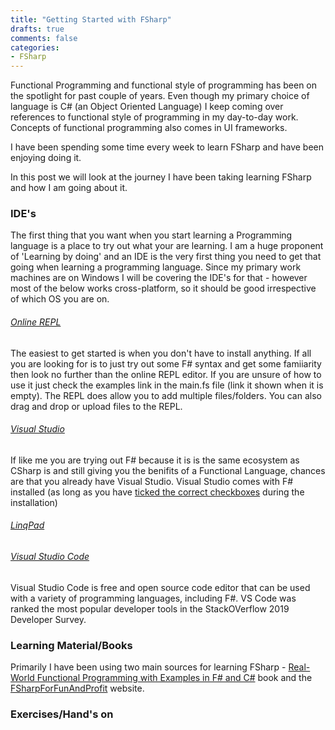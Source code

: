 ```yaml
---
title: "Getting Started with FSharp"
drafts: true
comments: false
categories:
- FSharp
---
```


Functional Programming and functional style of programming has been on the spotlight for past couple of years. Even though my primary choice of language is C# (an Object Oriented Language) I keep coming over references to functional style of programming in my day-to-day work. Concepts of functional programming also comes in UI frameworks. 

I have been spending some time every week to learn FSharp and have been enjoying doing it. 

In this post we will look at the journey I have been taking learning FSharp and how I am going about it.

### IDE's

The first thing that you want when you start learning a Programming language is a place to try out what your are learning. I am a huge proponent of 'Learning by doing' and an IDE is the very first thing you need to get that going when learning a programming language. Since my primary work machines are on Windows I will be covering the IDE's for that - however most of the below works cross-platform, so it should be good irrespective of which OS you are on.

###### [Online REPL](https://repl.it/languages/fsharp) 
The easiest to get started is when you don't have to install anything. If all you are looking for is to just try out some F# syntax and get some famiiarity then look no further than the online REPL editor. If you are unsure of how to use it just check the examples link in the main.fs file (link it shown when it is empty). The REPL does allow you to add multiple files/folders. You can also drag and drop or upload files to the REPL.


###### [Visual Studio](https://docs.microsoft.com/en-us/dotnet/fsharp/get-started/install-fsharp?tabs=windows#install-f-with-visual-studio)

If like me you are trying out F# because it is is the same ecosystem as CSharp is and still giving you the benifits of a Functional Language, chances are that you already have Visual Studio. Visual Studio comes with F# installed (as long as you have [ticked the correct checkboxes](https://docs.microsoft.com/en-us/dotnet/fsharp/get-started/install-fsharp?tabs=windows#install-f-with-visual-studio) during the installation)

###### [LinqPad](https://www.linqpad.net)

###### [Visual Studio Code](https://code.visualstudio.com)

Visual Studio Code is free and open source code editor that can be used with a variety of programming languages, including F#. VS Code was ranked the most popular developer tools in the StackOVerflow 2019 Developer Survey.

### Learning Material/Books

Primarily I have been using two main sources for learning FSharp - [Real-World Functional Programming with Examples in F# and C#](https://www.oreilly.com/library/view/real-world-functional-programming/9781933988924/) book and the [FSharpForFunAndProfit](https://fsharpforfunandprofit.com/) website.

### Exercises/Hand's on

